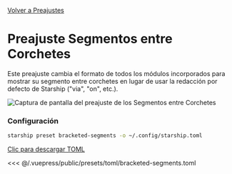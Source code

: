 [Volver a Preajustes](./README.md#bracketed-segments)

# Preajuste Segmentos entre Corchetes

Este preajuste cambia el formato de todos los módulos incorporados para mostrar su segmento entre corchetes en lugar de usar la redacción por defecto de Starship ("via", "on", etc.).

![Captura de pantalla del preajuste de los Segmentos entre Corchetes](/presets/img/bracketed-segments.png)

### Configuración

```sh
starship preset bracketed-segments -o ~/.config/starship.toml
```

[Clic para descargar TOML](/presets/toml/bracketed-segments.toml)

<<< @/.vuepress/public/presets/toml/bracketed-segments.toml
